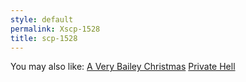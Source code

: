 ```yaml
---
style: default
permalink: Xscp-1528
title: scp-1528
---
```

You may also like:
[A Very Bailey Christmas](http://scp-wiki.net/a-very-bailey-christmas)
[Private Hell](http://scp-wiki.net/private-hell)